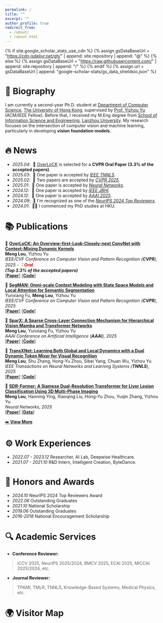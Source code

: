 ```yaml
---
permalink: /
title: ""
excerpt: ""
author_profile: true
redirect_from: 
  - /about/
  - /about.html
---
```


{% if site.google_scholar_stats_use_cdn %}
{% assign gsDataBaseUrl = "https://cdn.jsdelivr.net/gh/" | append: site.repository | append: "@" %}
{% else %}
{% assign gsDataBaseUrl = "https://raw.githubusercontent.com/" | append: site.repository | append: "/" %}
{% endif %}
{% assign url = gsDataBaseUrl | append: "google-scholar-stats/gs_data_shieldsio.json" %}

<span class='anchor' id='about-me'></span>

# 📝 Biography
I am currently a second-year Ph.D. student at [Department of Computer Science](https://www.cs.hku.hk/), [The University of Hong Kong](https://www.hku.hk/), supervised by [Prof. Yizhou Yu](https://i.cs.hku.hk/~yzyu/index.html) (ACM/IEEE Fellow). Before that, I received my M.Eng degree from [School of Information Science and Engineering](https://xxxyen.lzu.edu.cn), [Lanzhou University](https://en.lzu.edu.cn). My research focuses on the intersection of computer vision and machine learning, particularly in developing **vision foundation models**.


# 🔥 News    
- *2025.04*: &nbsp;🎉 [OverLoCK](https://arxiv.org/abs/2502.20087) is selected for a **CVPR Oral Paper (3.3% of the accepted papers)**.
- *2025.03*: &nbsp;🎉 One paper is accepted by [*IEEE TNNLS*](https://ieeexplore.ieee.org/xpl/RecentIssue.jsp?punumber=5962385).
- *2025.02*: &nbsp;🎉 Two papers are accepted by [*CVPR 2025*](https://cvpr.thecvf.com/).
- *2025.01*: &nbsp;🎉 One paper is accepted by [*Neural Networks*](https://www.sciencedirect.com/journal/neural-networks).
- *2024.12*: &nbsp;🎉 One paper is accepted by [*IEEE JBHI*](https://ieeexplore.ieee.org/xpl/RecentIssue.jsp?punumber=6221020).
- *2024.12*: &nbsp;🎉 One paper is accepted by [*AAAI 2025*](https://aaai.org/conference/aaai/aaai-25/).
- *2024.09*: &nbsp;🎉 I'm recognized as one of the [*NeurIPS 2024 Top Reviewers*](https://neurips.cc/Conferences/2024/ProgramCommittee#top-reviewers).
- *2024.01*: &nbsp;👨‍🎓 I commenced my PhD studies at HKU.

# 📚 Publications
<!-- <div class='paper-box'><div class='paper-box-image'><div><div class="badge">AAAI 2025</div><img src='images/sparx.jpg' alt="sym" width="100%"></div></div>
<div class='paper-box-text' markdown="1"> -->

📄 [**OverLoCK: An Overview-first-Look-Closely-next ConvNet with Context-Mixing Dynamic Kernels**](https://arxiv.org/abs/2502.20087)   
**Meng Lou**, Yizhou Yu       
*IEEE/CVF Conference on Computer Vision and Pattern Recognition (**CVPR**), 2025 - **<font color="#dd0000">：Oral </font><br />  (Top 3.3% of the accepted papers)***               
[[**Paper**](https://arxiv.org/abs/2502.20087)]  [[**Code**](https://github.com/LMMMEng/OverLoCK)]

📄 [**SegMAN: Omni-scale Context Modeling with State Space Models and Local Attention for Semantic Segmentation**](https://arxiv.org/abs/2412.11890)   
Yunxiang Fu, **Meng Lou**, Yizhou Yu    
*IEEE/CVF Conference on Computer Vision and Pattern Recognition (**CVPR**), 2025*     
[[**Paper**](https://arxiv.org/abs/2412.11890)] [[**Code**](https://github.com/yunxiangfu2001/SegMAN)]

📄 [**SparX: A Sparse Cross-Layer Connection Mechanism for Hierarchical Vision Mamba and Transformer Networks**](https://arxiv.org/abs/2409.09649)  
**Meng Lou**, Yunxiang Fu, Yizhou Yu   
*AAAI Conference on Artificial Intelligence (**AAAI**), 2025*      
[[**Paper**](https://arxiv.org/abs/2409.09649)] [[**Code**](https://github.com/LMMMEng/SparX)]

📄 [**TransXNet: Learning Both Global and Local Dynamics with a Dual Dynamic Token Mixer for Visual Recognition**](https://arxiv.org/abs/2310.19380)  
**Meng Lou**, Shu Zhang, Hong-Yu Zhou, Sibei Yang, Chuan Wu, Yizhou Yu    
*IEEE Transactions on Neural Networks and Learning Systems (**TNNLS**), 2025*       
[[**Paper**](https://doi.org/10.1109/TNNLS.2025.3550979)] [[**Code**](https://goo.su/lySyydN)]

📄 [**SDR-Former: A Siamese Dual-Resolution Transformer for Liver Lesion Classification Using 3D Multi-Phase Imaging**](https://www.sciencedirect.com/science/article/pii/S0893608025001078)   
**Meng Lou**, Hanning Ying, Xiaoqing Liu, Hong-Yu Zhou, Yuqin Zhang, Yizhou Yu   
*Neural Networks, 2025*     
[[**Paper**](https://www.sciencedirect.com/science/article/pii/S0893608025001078)] [[**Data**](https://github.com/LMMMEng/LLD-MMRI-Dataset)]

[➡️ **View More**](https://scholar.google.com/citations?hl=en&user=7LpSm34AAAAJ&view_op=list_works&sortby=pubdate)


# ⚙️ Work Experiences
- *2022.07 - 2023.12*  Researcher, AI Lab, Deepwise Healthcare.
- *2021.07 - 2021.10*  R&D Intern, Intelligent Creation, ByteDance.

# 🥇 Honors and Awards
- *2024.10*  NeurIPS 2024 Top Reviewers Award
- *2022.06*  Outstanding Graduates
- *2021.10*  National Scholarship
- *2019.06*  Outstanding Graduates
- *2016-2018*  National Encouragement Scholarship

# 🔍 Academic Services

- **Conference Reviewer:**
> ICCV 2025, NeurIPS 2025/2024, BMCV 2025, ECAI 2025, MICCAI 2025/2024, etc.

- **Journal Reviewer:**
> TPAMI, TMLR, TNNLS, Knowledge-Based Systems, Medical Physics, etc.


<!-- # 🌍 Visitor Map
<script type="text/javascript" src="//rf.revolvermaps.com/0/0/6.js?i=54e0ojatafc&amp;m=7&amp;c=e63100&amp;cr1=ffffff&amp;f=arial&amp;l=0&amp;bv=90&amp;lx=-420&amp;ly=420&amp;hi=20&amp;he=7&amp;hc=a8ddff&amp;rs=80" async="async"></script> -->

# 🌍 Visitor Map
<script type="text/javascript" id="clustrmaps" src="//clustrmaps.com/map_v2.js?d=0xYzgHdIQEACXR9DLJjZYV74qJZJ8L6jkWuJmTBtDqw"></script>
